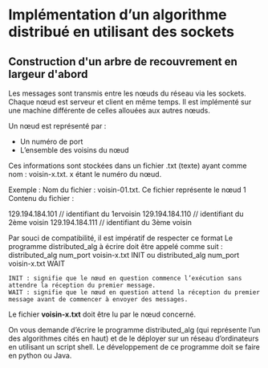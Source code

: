 # Implémentation d’un algorithme distribué en utilisant des sockets	

## Construction d'un arbre	de	recouvrement en	largeur	d'abord		

Les messages sont transmis entre les nœuds du réseau via les sockets. Chaque nœud est serveur et client en même 
temps. Il est implémenté sur une machine différente de celles allouées aux autres nœuds.

Un nœud est représenté par : 
- Un numéro de port
- L’ensemble des voisins du nœud 

Ces informations sont stockées dans un fichier .txt (texte) ayant comme nom : voisin-x.txt. x étant le numéro du nœud. 

Exemple : 
Nom du fichier : voisin-01.txt. Ce fichier représente le nœud 1 
Contenu du fichier :   

  129.194.184.101 // identifiant du 1ervoisin 
  129.194.184.110 // identifiant du 2ème voisin 
  129.194.184.111 // identifiant du 3ème voisin 

Par souci de compatibilité, il est impératif de respecter ce format 
Le programme distributed_alg à écrire doit être appelé comme suit : 
distributed_alg num_port voisin-x.txt  INIT 
ou 
distributed_alg num_port voisin-x.txt  WAIT

    INIT : signifie que le nœud en question commence l’exécution sans attendre la réception du premier message. 
    WAIT : signifie que le nœud en question attend la réception du premier message avant de commencer à envoyer des messages. 
  
Le fichier **voisin-x.txt** doit être lu par le nœud concerné.

On vous demande d’écrire le programme distributed_alg (qui représente l’un des algorithmes cités en haut) et de le déployer sur un réseau d’ordinateurs en utilisant un script shell. Le développement de ce programme doit se faire en python ou Java. 
